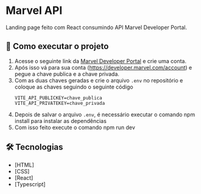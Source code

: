 # Marvel API

Landing page feito com React consumindo API Marvel Developer Portal.


## 🚀 Como executar o projeto
1. Acesse o seguinte link da [Marvel Developer Portal](https://developer.marvel.com/) e crie uma conta.
2. Após isso vá para sua conta (https://developer.marvel.com/account) e pegue a chave publica e a chave privada.
3. Com as duas chaves geradas e crie o arquivo `.env` no repositório e coloque as chaves seguindo o seguinte código
    ```
    VITE_API_PUBLICKEY=chave_publica
    VITE_API_PRIVATEKEY=chave_privada

    ```
4. Depois de salvar o arquivo `.env`, é necessário executar o comando npm install para instalar as dependências 
5. Com isso feito execute o comando npm run dev


## 🛠 Tecnologias

- [HTML]
- [CSS]
- [React] 
- [Typescript]


